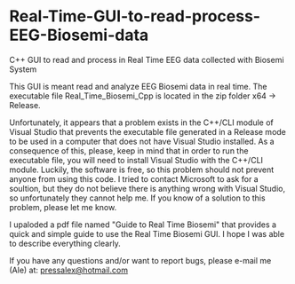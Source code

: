 # Real-Time-GUI-to-read-process-EEG-Biosemi-data
C++ GUI to read and process in Real Time EEG data collected with Biosemi System

This GUI is meant read and analyze EEG Biosemi data in real time. The executable file Real_Time_Biosemi_Cpp is located in the zip folder x64 -> Release. 

Unfortunately, it appears that a problem exists in the C++/CLI module of Visual Studio that prevents the executable file generated in a Release mode to be used in a computer that does not have Visual Studio installed. As a consequence of this, please, keep in mind that in order to run the executable file, you will need to install Visual Studio with the C++/CLI module. Luckily, the software is free, so this problem should not prevent anyone from using this code. I tried to contact Microsoft to ask for a soultion, but they do not believe there is anything wrong with Visual Studio, so unfortunately they cannot help me. If you know of a solution to this problem, please let me know.

I upaloded a pdf file named "Guide to Real Time Biosemi" that provides a quick and simple guide to use the Real Time Biosemi GUI. I hope I was able to describe everything clearly.

If you have any questions and/or want to report bugs, please e-mail me (Ale) at: pressalex@hotmail.com
